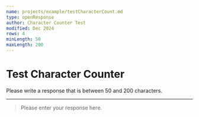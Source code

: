 ```yaml
---
name: projects/example/testCharacterCount.md
type: openResponse
author: Character Counter Test
modified: Dec 2024
rows: 4
minLength: 50
maxLength: 200
---
```


# Test Character Counter

Please write a response that is between 50 and 200 characters.

---

> Please enter your response here.